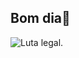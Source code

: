 ## Bom dia👋

![Luta legal.](https://www.google.com/url?sa=i&url=https%3A%2F%2Fhalfwayriight.tumblr.com%2Fpost%2F673308078629879808%2Felden-ring-2022-dev-fromsoftware-it-happened&psig=AOvVaw2yXAp8NwgNTsxqt7Y7i_A5&ust=1753964224389000&source=images&cd=vfe&opi=89978449&ved=0CBQQjRxqFwoTCJjz5ofI5I4DFQAAAAAdAAAAABAE "This is a sample image.")
<!--
**CharlesHenriquepediaMeuLordeEterno/CharlesHenriquepediaMeuLordeEterno** is a ✨ _special_ ✨ repository because its `README.md` (this file) appears on your GitHub profile.

Here are some ideas to get you started:

- 🔭 I’m currently working on ...
- 🌱 I’m currently learning ...
- 👯 I’m looking to collaborate on ...
- 🤔 I’m looking for help with ...
- 💬 Ask me about ...
- 📫 How to reach me: ...
- 😄 Pronouns: ...
- ⚡ Fun fact: ...
-->
